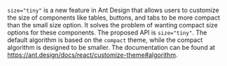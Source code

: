 `size="tiny"` is a new feature in Ant Design that allows users to customize the size of components like tables, buttons, and tabs to be more compact than the small size option. It solves the problem of wanting compact size options for these components. The proposed API is `size="tiny"`. The default algorithm is based on the `compact` theme, while the compact algorithm is designed to be smaller. The documentation can be found at <https://ant.design/docs/react/customize-theme#algorithm>.
